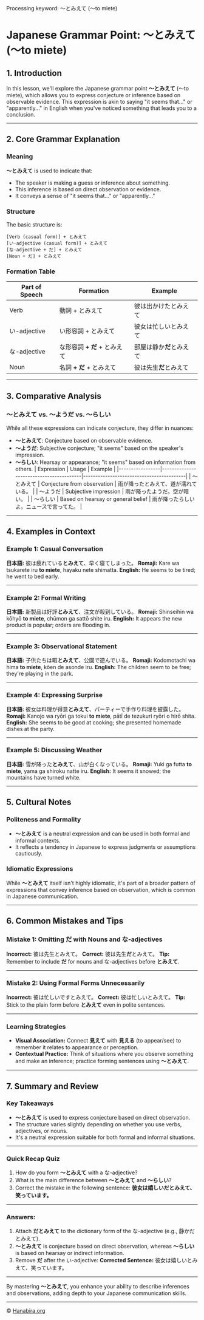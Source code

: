 Processing keyword: ～とみえて (〜to miete)
# Japanese Grammar Point: ～とみえて (〜to miete)

## 1. Introduction
In this lesson, we'll explore the Japanese grammar point **～とみえて** (〜to miete), which allows you to express conjecture or inference based on observable evidence. This expression is akin to saying "it seems that..." or "apparently..." in English when you've noticed something that leads you to a conclusion.

---
## 2. Core Grammar Explanation
### Meaning
**～とみえて** is used to indicate that:
- The speaker is making a guess or inference about something.
- This inference is based on direct observation or evidence.
- It conveys a sense of "it seems that..." or "apparently..."
### Structure
The basic structure is:
```plaintext
[Verb (casual form)] + とみえて
[い-adjective (casual form)] + とみえて
[な-adjective + だ] + とみえて
[Noun + だ] + とみえて
```
### Formation Table
| Part of Speech    | Formation                 | Example                            |
|-------------------|---------------------------|------------------------------------|
| Verb              | 動詞 + とみえて            | 彼は出かけたとみえて                |
| い-adjective      | い形容詞 + とみえて        | 彼女は忙しいとみえて               |
| な-adjective      | な形容詞 **+ だ** + とみえて | 部屋は静か**だ**とみえて           |
| Noun              | 名詞 **+ だ** + とみえて    | 彼は先生**だ**とみえて             |
---
## 3. Comparative Analysis
### ～とみえて vs. ～ようだ vs. ～らしい
While all these expressions can indicate conjecture, they differ in nuances:
- **～とみえて**: Conjecture based on observable evidence.
- **～ようだ**: Subjective conjecture; "it seems" based on the speaker's impression.
- **～らしい**: Hearsay or appearance; "it seems" based on information from others.
| Expression      | Usage                                   | Example                                  |
|-----------------|-----------------------------------------|------------------------------------------|
| ～とみえて       | Conjecture from observation             | 雨が降ったとみえて、道が濡れている。     |
| ～ようだ        | Subjective impression                   | 雨が降ったようだ。空が暗い。             |
| ～らしい        | Based on hearsay or general belief      | 雨が降ったらしいよ。ニュースで言ってた。 |
---
## 4. Examples in Context
### Example 1: Casual Conversation
**日本語:** 彼は疲れている**とみえて**、早く寝てしまった。
**Romaji:** Kare wa tsukarete iru **to miete**, hayaku nete shimatta.
**English:** He seems to be tired; he went to bed early.

---
### Example 2: Formal Writing
**日本語:** 新製品は好評**とみえて**、注文が殺到している。
**Romaji:** Shinseihin wa kōhyō **to miete**, chūmon ga sattō shite iru.
**English:** It appears the new product is popular; orders are flooding in.

---
### Example 3: Observational Statement
**日本語:** 子供たちは暇**とみえて**、公園で遊んでいる。
**Romaji:** Kodomotachi wa hima **to miete**, kōen de asonde iru.
**English:** The children seem to be free; they're playing in the park.

---
### Example 4: Expressing Surprise
**日本語:** 彼女は料理が得意**とみえて**、パーティーで手作り料理を披露した。
**Romaji:** Kanojo wa ryōri ga tokui **to miete**, pātī de tezukuri ryōri o hirō shita.
**English:** She seems to be good at cooking; she presented homemade dishes at the party.

---
### Example 5: Discussing Weather
**日本語:** 雪が降った**とみえて**、山が白くなっている。
**Romaji:** Yuki ga futta **to miete**, yama ga shiroku natte iru.
**English:** It seems it snowed; the mountains have turned white.

---
## 5. Cultural Notes
### Politeness and Formality
- **～とみえて** is a neutral expression and can be used in both formal and informal contexts.
- It reflects a tendency in Japanese to express judgments or assumptions cautiously.
### Idiomatic Expressions
While **～とみえて** itself isn't highly idiomatic, it's part of a broader pattern of expressions that convey inference based on observation, which is common in Japanese communication.

---
## 6. Common Mistakes and Tips
### Mistake 1: Omitting だ with Nouns and な-adjectives
**Incorrect:** 彼は先生とみえて。
**Correct:** 彼は先生**だ**とみえて。
**Tip:** Remember to include **だ** for nouns and な-adjectives before **とみえて**.

---
### Mistake 2: Using Formal Forms Unnecessarily
**Incorrect:** 彼は忙しいですとみえて。
**Correct:** 彼は忙しいとみえて。
**Tip:** Stick to the plain form before **とみえて** even in polite sentences.

---
### Learning Strategies
- **Visual Association:** Connect **見えて** with **見える** (to appear/see) to remember it relates to appearance or perception.
- **Contextual Practice:** Think of situations where you observe something and make an inference; practice forming sentences using **～とみえて**.
---
## 7. Summary and Review
### Key Takeaways
- **～とみえて** is used to express conjecture based on direct observation.
- The structure varies slightly depending on whether you use verbs, adjectives, or nouns.
- It's a neutral expression suitable for both formal and informal situations.
---
### Quick Recap Quiz
1. How do you form **～とみえて** with a な-adjective?
2. What is the main difference between **～とみえて** and **～らしい**?
3. Correct the mistake in the following sentence:
   **彼女は嬉しいだとみえて、笑っています。**
---
### Answers:
1. Attach **だとみえて** to the dictionary form of the な-adjective (e.g., 静かだとみえて).
2. **～とみえて** is conjecture based on direct observation, whereas **～らしい** is based on hearsay or indirect information.
3. Remove **だ** after the い-adjective:
   **Corrected Sentence:** 彼女は嬉しいとみえて、笑っています。
---
By mastering **～とみえて**, you enhance your ability to describe inferences and observations, adding depth to your Japanese communication skills.


---

© [Hanabira.org](https://hanabira.org)
